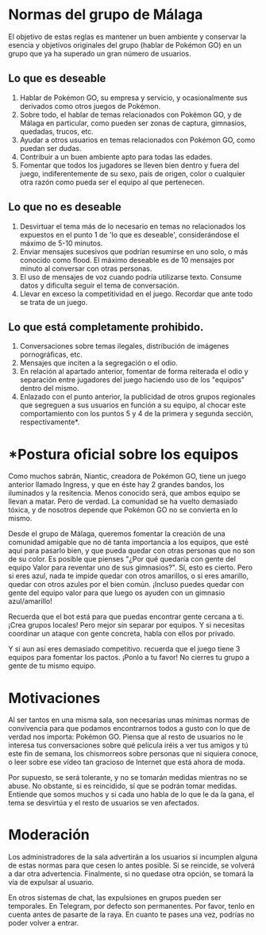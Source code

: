 # Normas del grupo de Málaga
El objetivo de estas reglas es mantener un buen ambiente y conservar la esencia y objetivos originales del grupo (hablar de Pokémon GO) en un grupo que ya ha superado un gran número de usuarios.

## Lo que es deseable
1. Hablar de Pokémon GO, su empresa y servicio, y ocasionalmente sus derivados como otros juegos de Pokémon.
2. Sobre todo, el hablar de temas relacionados con Pokémon GO, y de Málaga en particular, como pueden ser zonas de captura, gimnasios, quedadas, trucos, etc.
3. Ayudar a otros usuarios en temas relacionados con Pokémon GO, como puedan ser dudas.
4. Contribuir a un buen ambiente apto para todas las edades.
5. Fomentar que todos los jugadores se lleven bien dentro y fuera del juego, indiferentemente de su sexo, país de origen, color o cualquier otra razón como pueda ser el equipo al que pertenecen.

## Lo que no es deseable
1. Desvirtuar el tema más de lo necesario en temas no relacionados los expuestos en el punto 1 de 'lo que es deseable', considerándose el máximo de 5-10 minutos.
2. Enviar mensajes sucesivos que podrían resumirse en uno solo, o más conocido como flood. El máximo deseable es de 10 mensajes por minuto al conversar con otras personas.
3. El uso de mensajes de voz cuando podría utilizarse texto. Consume datos y dificulta seguir el tema de conversación.
4. Llevar en exceso la competitividad en el juego. Recordar que ante todo se trata de un juego.

## Lo que está completamente prohibido.
1. Conversaciones sobre temas ilegales, distribución de imágenes pornográficas, etc.
2. Mensajes que inciten a la segregación o el odio.
3. En relación al apartado anterior, fomentar de forma reiterada el odio y separación entre jugadores del juego haciendo uso de los "equipos" dentro del mismo.
4. Enlazado con el punto anterior, la publicidad de otros grupos regionales que segreguen a sus usuarios en función a su equipo, al chocar este comportamiento con los puntos 5 y 4 de la primera y segunda sección, respectivamente*.

# *Postura oficial sobre los equipos
Como muchos sabrán, Niantic, creadora de Pokémon GO, tiene un juego anterior llamado Ingress, y que en éste hay 2 grandes bandos, los iluminados y la resitencia. Menos conocido será, que ambos equipo se llevan a matar. Pero de verdad. La comunidad se ha vuelto demasiado tóxica, y de nosotros depende que Pokémon GO no se convierta en lo mismo.

Desde el grupo de Málaga, queremos fomentar la creación de una comunidad amigable que no dé tanta importancia a los equipos, que esté aquí para pasarlo bien, y que pueda quedar con otras personas que no son de su color. Es posible que pienses "¿Por qué quedaría con gente del equipo Valor para reventar uno de sus gimnasios?". Sí, esto es cierto. Pero si eres azul, nada te impide quedar con otros amarillos, o si eres amarillo, quedar con otros azules por el bien común. ¡Incluso puedes quedar con gente del equipo valor para que luego os ayuden con un gimnasio azul/amarillo!

Recuerda que el bot está para que puedas encontrar gente cercana a ti. ¡Crea grupos locales! Pero mejor sin separar por equipos. Y si necesitas coordinar un ataque con gente concreta, habla con ellos por privado.

Y si aun así eres demasiado competitivo. recuerda que el juego tiene 3 equipos para fomentar los pactos. ¡Ponlo a tu favor! No cierres tu grupo a gente de tu mismo equipo.

# Motivaciones
Al ser tantos en una misma sala, son necesarias unas mínimas normas de convivencia para que podamos encontrarnos todos a gusto con lo que de verdad nos importa: Pokémon GO. Piensa que al resto de usuarios no le interesa tus conversaciones sobre qué película iréis a ver tus amigos y tú este fin de semana, los chismorreos sobre personas que ni siquiera conoce, o leer sobre ese vídeo tan gracioso de Internet que está ahora de moda.

Por supuesto, se será tolerante, y no se tomarán medidas mientras no se abuse. No obstante, si es reincidido, sí que se podrán tomar medidas. Entiende que somos muchos y si cada uno habla de lo que le da la gana, el tema se desvirtúa y el resto de usuarios se ven afectados.

# Moderación
Los administradores de la sala advertirán a los usuarios si incumplen alguna de estas normas para que cesen lo antes posible. Si se reincide, se volverá a dar otra advertencia. Finalmente, si no quedase otra opción, se tomará la vía de expulsar al usuario.

En otros sistemas de chat, las expulsiones en grupos pueden ser temporales. En Telegram, por defecto son permanentes. Por favor, tenlo en cuenta antes de pasarte de la raya. En cuanto te pases una vez, podrías no poder volver a entrar.
